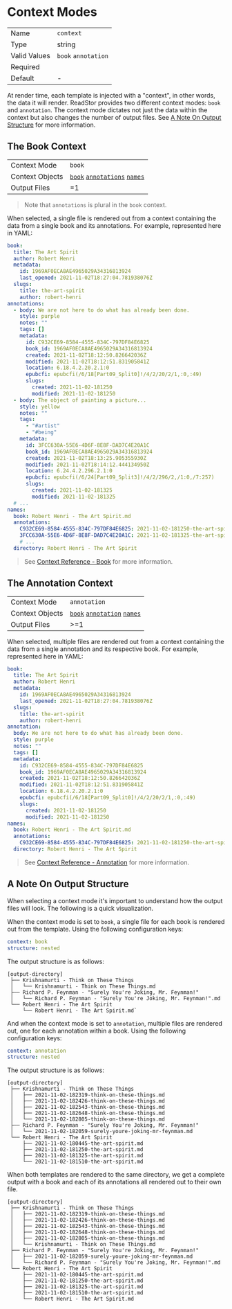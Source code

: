 # Context Modes

|              |                             |
| ------------ | --------------------------- |
| Name         | `context`                   |
| Type         | string                      |
| Valid Values | `book` `annotation`         |
| Required     | <i class="fa fa-check"></i> |
| Default      | -                           |

At render time, each template is injected with a "context", in other words, the data it will render.
ReadStor provides two different context modes: `book` and `annotation`. The context mode dictates
not just the data within the context but also changes the number of output files. See [A Note On
Output Structure](#a-note-on-output-structure) for more information.

## The Book Context

|                 |                                                             |
| --------------- | ----------------------------------------------------------- |
| Context Mode    | `book`                                                      |
| Context Objects | [`book`][book] [`annotations`][annotation] [`names`][names] |
| Output Files    | =1                                                          |

> <i class="fa fa-info-circle"></i> Note that `annotations` is plural in the `book` context.

When selected, a single file is rendered out from a context containing the data from a single book
and its annotations. For example, represented here in YAML:

```yaml
book:
  title: The Art Spirit
  author: Robert Henri
  metadata:
    id: 1969AF0ECA8AE4965029A34316813924
    last_opened: 2021-11-02T18:27:04.781938076Z
  slugs:
    title: the-art-spirit
    author: robert-henri
annotations:
  - body: We are not here to do what has already been done.
    style: purple
    notes: ""
    tags: []
    metadata:
      id: C932CE69-8584-4555-834C-797DF84E6825
      book_id: 1969AF0ECA8AE4965029A34316813924
      created: 2021-11-02T18:12:50.826642036Z
      modified: 2021-11-02T18:12:51.831905841Z
      location: 6.18.4.2.20.2.1:0
      epubcfi: epubcfi(/6/18[Part09_Split0]!/4/2/20/2/1,:0,:49)
      slugs:
        created: 2021-11-02-181250
        modified: 2021-11-02-181250
  - body: The object of painting a picture...
    style: yellow
    notes: ""
    tags:
      - "#artist"
      - "#being"
    metadata:
      id: 3FCC630A-55E6-4D6F-8E8F-DAD7C4E20A1C
      book_id: 1969AF0ECA8AE4965029A34316813924
      created: 2021-11-02T18:13:25.905355930Z
      modified: 2021-11-02T18:14:12.444134950Z
      location: 6.24.4.2.296.2.1:0
      epubcfi: epubcfi(/6/24[Part09_Split3]!/4/2/296/2,/1:0,/7:257)
      slugs:
        created: 2021-11-02-181325
        modified: 2021-11-02-181325
  # ...
names:
  book: Robert Henri - The Art Spirit.md
  annotations:
    C932CE69-8584-4555-834C-797DF84E6825: 2021-11-02-181250-the-art-spirit.md
    3FCC630A-55E6-4D6F-8E8F-DAD7C4E20A1C: 2021-11-02-181325-the-art-spirit.md
    # ...
  directory: Robert Henri - The Art Spirit
```

> <i class="fa fa-info-circle"></i> See [Context Reference - Book][book] for more information.

## The Annotation Context

|                 |                                                            |
| --------------- | ---------------------------------------------------------- |
| Context Mode    | `annotation`                                               |
| Context Objects | [`book`][book] [`annotation`][annotation] [`names`][names] |
| Output Files    | >=1                                                        |

When selected, multiple files are rendered out from a context containing the data from a single
annotation and its respective book. For example, represented here in YAML:

```yaml
book:
  title: The Art Spirit
  author: Robert Henri
  metadata:
    id: 1969AF0ECA8AE4965029A34316813924
    last_opened: 2021-11-02T18:27:04.781938076Z
  slugs:
    title: the-art-spirit
    author: robert-henri
annotation:
  body: We are not here to do what has already been done.
  style: purple
  notes: ""
  tags: []
  metadata:
    id: C932CE69-8584-4555-834C-797DF84E6825
    book_id: 1969AF0ECA8AE4965029A34316813924
    created: 2021-11-02T18:12:50.826642036Z
    modified: 2021-11-02T18:12:51.831905841Z
    location: 6.18.4.2.20.2.1:0
    epubcfi: epubcfi(/6/18[Part09_Split0]!/4/2/20/2/1,:0,:49)
    slugs:
      created: 2021-11-02-181250
      modified: 2021-11-02-181250
names:
  book: Robert Henri - The Art Spirit.md
  annotations:
    C932CE69-8584-4555-834C-797DF84E6825: 2021-11-02-181250-the-art-spirit.md
  directory: Robert Henri - The Art Spirit
```

> <i class="fa fa-info-circle"></i> See [Context Reference - Annotation][annotation] for more information.

## A Note On Output Structure

When selecting a context mode it's important to understand how the output files will look. The
following is a quick visualization.

When the context mode is set to `book`, a single file for each book is rendered out from the
template. Using the following configuration keys:

```yaml
context: book
structure: nested
```

The output structure is as follows:

```plaintext
[output-directory]
 ├── Krishnamurti - Think on These Things
 │   └── Krishnamurti - Think on These Things.md
 ├── Richard P. Feynman - "Surely You're Joking, Mr. Feynman!"
 │   └── Richard P. Feynman - "Surely You're Joking, Mr. Feynman!".md
 └── Robert Henri - The Art Spirit
     └── Robert Henri - The Art Spirit.md`
```

And when the context mode is set to `annotation`, multiple files are rendered out, one for each
annotation within a book. Using the following configuration keys:

```yaml
context: annotation
structure: nested
```

The output structure is as follows:

```plaintext
[output-directory]
 ├── Krishnamurti - Think on These Things
 │   ├── 2021-11-02-182319-think-on-these-things.md
 │   ├── 2021-11-02-182426-think-on-these-things.md
 │   ├── 2021-11-02-182543-think-on-these-things.md
 │   ├── 2021-11-02-182648-think-on-these-things.md
 │   └── 2021-11-02-182805-think-on-these-things.md
 ├── Richard P. Feynman - "Surely You're Joking, Mr. Feynman!"
 │   └── 2021-11-02-182059-surely-youre-joking-mr-feynman.md
 └── Robert Henri - The Art Spirit
     ├── 2021-11-02-180445-the-art-spirit.md
     ├── 2021-11-02-181250-the-art-spirit.md
     ├── 2021-11-02-181325-the-art-spirit.md
     └── 2021-11-02-181510-the-art-spirit.md
```

When both templates are rendered to the same directory, we get a complete output with a book and
each of its annotations all rendered out to their own file.

```plaintext
[output-directory]
 ├── Krishnamurti - Think on These Things
 │   ├── 2021-11-02-182319-think-on-these-things.md
 │   ├── 2021-11-02-182426-think-on-these-things.md
 │   ├── 2021-11-02-182543-think-on-these-things.md
 │   ├── 2021-11-02-182648-think-on-these-things.md
 │   ├── 2021-11-02-182805-think-on-these-things.md
 │   └── Krishnamurti - Think on These Things.md
 ├── Richard P. Feynman - "Surely You're Joking, Mr. Feynman!"
 │   ├── 2021-11-02-182059-surely-youre-joking-mr-feynman.md
 │   └── Richard P. Feynman - "Surely You're Joking, Mr. Feynman!".md
 └── Robert Henri - The Art Spirit
     ├── 2021-11-02-180445-the-art-spirit.md
     ├── 2021-11-02-181250-the-art-spirit.md
     ├── 2021-11-02-181325-the-art-spirit.md
     ├── 2021-11-02-181510-the-art-spirit.md
     └── Robert Henri - The Art Spirit.md
```

[annotation]: ../context-reference/annotation.md
[book]: ../context-reference/book.md
[names]: ../context-reference/names.md
